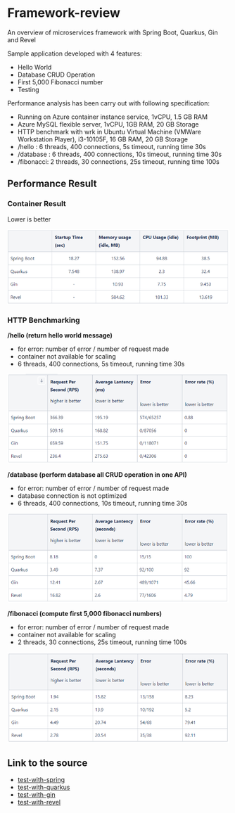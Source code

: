 # Framework-review
An overview of microservices framework with Spring Boot, Quarkus, Gin and Revel

Sample application developed with 4 features:
- Hello World
- Database CRUD Operation
- First 5,000 Fibonacci number
- Testing

Performance analysis has been carry out with following specification:
- Running on Azure container instance service, 1vCPU, 1.5 GB RAM
- Azure MySQL flexible server, 1vCPU, 1GB RAM, 20 GB Storage
- HTTP benchmark with wrk in Ubuntu Virtual Machine (VMWare Workstation Player), i3-10105F, 16 GB RAM, 20 GB Storage
- /hello : 6 threads, 400 connections, 5s timeout, running time 30s
- /database : 6 threads, 400 connections, 10s timeout, running time 30s 
- /fibonacci: 2 threads, 30 connections, 25s timeout, running time 100s

## Performance Result

### Container Result
Lower is better

![Container Result](img/container-result.png)

### HTTP Benchmarking
**/hello (return hello world message)**
* for error: number of error / number of request made
* container not available for scaling
* 6 threads, 400 connections, 5s timeout, running time 30s

![Hello World Result](img/hello-result.png)

**/database (perform database all CRUD operation in one API)**
* for error: number of error / number of request made
* database connection is not optimized
* 6 threads, 400 connections, 10s timeout, running time 30s 

![Database Result](img/database-result.png)


**/fibonacci (compute first 5,000 fibonacci numbers)**
* for error: number of error / number of request made
* container not available for scaling
* 2 threads, 30 connections, 25s timeout, running time 100s

![Fibonacci Result](img/fibonacci-result.png)


## Link to the source
- [test-with-spring](https://github.com/samueltan3972/framework-review/tree/main/test-with-spring)
- [test-with-quarkus](https://github.com/samueltan3972/framework-review/tree/main/test-with-quarkus)
- [test-with-gin](https://github.com/samueltan3972/framework-review/tree/main/test-with-gin)
- [test-with-revel](https://github.com/samueltan3972/framework-review/tree/main/test-with-revel)
